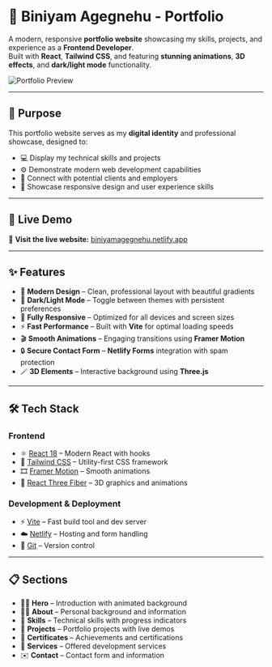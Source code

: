 # 🌟 Biniyam Agegnehu - Portfolio

A modern, responsive **portfolio website** showcasing my skills, projects, and experience as a **Frontend Developer**.  
Built with **React**, **Tailwind CSS**, and featuring **stunning animations**, **3D effects**, and **dark/light mode** functionality.

![Portfolio Preview](images/readme.png)

---

## 🎯 Purpose

This portfolio website serves as my **digital identity** and professional showcase, designed to:

- 💻 Display my technical skills and projects  
- ⚙️ Demonstrate modern web development capabilities  
- 🤝 Connect with potential clients and employers  
- 📱 Showcase responsive design and user experience skills  

---

## 🚀 Live Demo

🔗 **Visit the live website:** [biniyamagegnehu.netlify.app](https://biniyamagegnehu.netlify.app)

---

## ✨ Features

- 🎨 **Modern Design** – Clean, professional layout with beautiful gradients  
- 🌙 **Dark/Light Mode** – Toggle between themes with persistent preferences  
- 📱 **Fully Responsive** – Optimized for all devices and screen sizes  
- ⚡ **Fast Performance** – Built with **Vite** for optimal loading speeds  
- 🎬 **Smooth Animations** – Engaging transitions using **Framer Motion**  
- 🔒 **Secure Contact Form** – **Netlify Forms** integration with spam protection  
- 🪄 **3D Elements** – Interactive background using **Three.js**

---

## 🛠 Tech Stack

### **Frontend**
- ⚛️ [React 18](https://react.dev/) – Modern React with hooks  
- 🎨 [Tailwind CSS](https://tailwindcss.com/) – Utility-first CSS framework  
- 🎞 [Framer Motion](https://www.framer.com/motion/) – Smooth animations  
- 🧊 [React Three Fiber](https://docs.pmnd.rs/react-three-fiber/getting-started/introduction) – 3D graphics and animations  

### **Development & Deployment**
- ⚡ [Vite](https://vitejs.dev/) – Fast build tool and dev server  
- ☁️ [Netlify](https://www.netlify.com/) – Hosting and form handling  
- 🧭 [Git](https://git-scm.com/) – Version control  

---

## 📋 Sections

- 🦸‍♂️ **Hero** – Introduction with animated background  
- 👨‍💻 **About** – Personal background and information  
- 🧠 **Skills** – Technical skills with progress indicators  
- 🧰 **Projects** – Portfolio projects with live demos  
- 🏅 **Certificates** – Achievements and certifications  
- 💼 **Services** – Offered development services  
- ✉️ **Contact** – Contact form and information  

